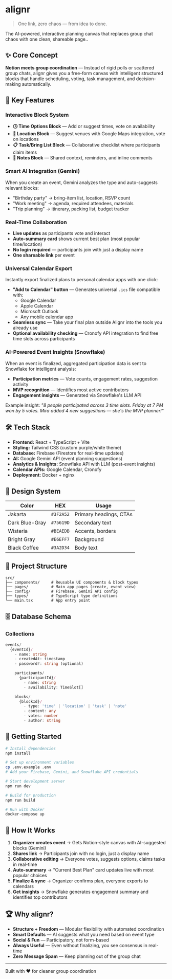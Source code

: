 # alignr

> One link, zero chaos — from idea to done.

The AI-powered, interactive planning canvas that replaces group chat chaos with one clean, shareable page..

## ✨ Core Concept

**Notion meets group coordination** — Instead of rigid polls or scattered group chats, alignr gives you a free-form canvas with intelligent structured blocks that handle scheduling, voting, task management, and decision-making automatically.

## 🎯 Key Features

### Interactive Block System
- **🕒 Time Options Block** — Add or suggest times, vote on availability
- **📍 Location Block** — Suggest venues with Google Maps integration, vote on locations
- **📋 Task/Bring List Block** — Collaborative checklist where participants claim items
- **📝 Notes Block** — Shared context, reminders, and inline comments

### Smart AI Integration (Gemini)
When you create an event, Gemini analyzes the type and auto-suggests relevant blocks:
- "Birthday party" → bring-item list, location, RSVP count
- "Work meeting" → agenda, required attendees, materials
- "Trip planning" → itinerary, packing list, budget tracker

### Real-Time Collaboration
- **Live updates** as participants vote and interact
- **Auto-summary card** shows current best plan (most popular time/location)
- **No login required** — participants join with just a display name
- **One shareable link** per event

### Universal Calendar Export
Instantly export finalized plans to personal calendar apps with one click:
- **"Add to Calendar" button** — Generates universal `.ics` file compatible with:
  - Google Calendar
  - Apple Calendar
  - Microsoft Outlook
  - Any mobile calendar app
- **Seamless sync** — Take your final plan outside Alignr into the tools you already use
- **Optional availability checking** — Cronofy API integration to find free time slots across participants

### AI-Powered Event Insights (Snowflake)
When an event is finalized, aggregated participation data is sent to Snowflake for intelligent analysis:
- **Participation metrics** — Vote counts, engagement rates, suggestion activity
- **MVP recognition** — Identifies most active contributors
- **Engagement insights** — Generated via Snowflake's LLM API

Example insight: *"8 people participated across 3 time slots. Friday at 7 PM won by 5 votes. Mira added 4 new suggestions — she's the MVP planner!"*

## 🛠 Tech Stack

- **Frontend:** React + TypeScript + Vite
- **Styling:** Tailwind CSS (custom purple/white theme)
- **Database:** Firebase (Firestore for real-time updates)
- **AI:** Google Gemini API (event planning suggestions)
- **Analytics & Insights:** Snowflake API with LLM (post-event insights)
- **Calendar APIs:** Google Calendar, Cronofy
- **Deployment:** Docker + nginx

## 🎨 Design System

| Color | HEX | Usage |
|-------|-----|-------|
| Jakarta | `#3F2A52` | Primary headings, CTAs |
| Dark Blue-Gray | `#75619D` | Secondary text |
| Wisteria | `#BEAEDB` | Accents, borders |
| Bright Gray | `#E6EFF7` | Background |
| Black Coffee | `#3A2D34` | Body text |

## 📁 Project Structure

```
src/
├── components/     # Reusable UI components & block types
├── pages/          # Main app pages (create, event view)
├── config/         # Firebase, Gemini API config
├── types/          # TypeScript type definitions
└── main.tsx        # App entry point
```

## 🗄 Database Schema

### Collections

```typescript
events/
  {eventId}/
    - name: string
    - createdAt: timestamp
    - password?: string (optional)

    participants/
      {participantId}/
        - name: string
        - availability: TimeSlot[]

    blocks/
      {blockId}/
        - type: 'time' | 'location' | 'task' | 'note'
        - content: any
        - votes: number
        - author: string
```

## 🚀 Getting Started

```bash
# Install dependencies
npm install

# Set up environment variables
cp .env.example .env
# Add your Firebase, Gemini, and Snowflake API credentials

# Start development server
npm run dev

# Build for production
npm run build

# Run with Docker
docker-compose up
```

## 🎯 How It Works

1. **Organizer creates event** → Gets Notion-style canvas with AI-suggested blocks (Gemini)
2. **Shares link** → Participants join with no login, just a display name
3. **Collaborative editing** → Everyone votes, suggests options, claims tasks in real-time
4. **Auto-summary** → "Current Best Plan" card updates live with most popular choices
5. **Finalize & sync** → Organizer confirms plan, everyone exports to calendars
6. **Get insights** → Snowflake generates engagement summary and identifies top contributors

## 🏆 Why alignr?

- **Structure + Freedom** — Modular flexibility with automated coordination
- **Smart Defaults** — AI suggests what you need based on event type
- **Social & Fun** — Participatory, not form-based
- **Always Useful** — Even without finalizing, you see consensus in real-time
- **Zero Message Spam** — Keep planning out of the group chat

---

Built with ❤️ for cleaner group coordination
